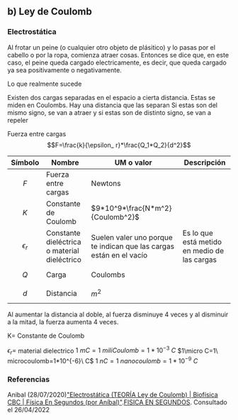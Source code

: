 ## b) Ley de Coulomb

### Electrostática
Al frotar un peine (o cualquier otro objeto de plásitico) y lo pasas por el cabello o por la ropa, comienza atraer cosas. Entonces se dice que, en este caso, el peine queda cargado electricamente, es decir, que queda cargado ya sea positivamente o negativamente.

Lo que realmente sucede 


Existen dos cargas separadas en el espacio a cierta distancia. Estas se miden en Coulombs. Hay una distancia que las separan
Si estas son del mismo signo, se van a atraer y si estas son de distinto signo, se van a repeler

Fuerza entre cargas
$$F=\frac{k}{\epsilon_ r}*\frac{Q_1*Q_2}{d^2}$$

|Símbolo|Nombre|UM o valor|Descripción|
|-|-|-|-|
|$$F$$|Fuerza entre cargas|Newtons
|$$K$$|Constante de Coulomb|$9*10^9*\frac{N*m^2}{Coulomb^2}$|
|$$\epsilon_r$$|Constante dieléctrica o material dieléctrico|Suelen valer uno porque te indican que las cargas están en el vacío|Es lo que está metido en medio de las cargas|
|$$Q$$|Carga|Coulombs|
|$$d$$|Distancia|$m^2$|

Al aumentar la distancia al doble, al fuerza disminuye 4 veces y al disminuir a la mitad, la fuerza aumenta 4 veces.



K= Constante de Coulomb

$\epsilon_r=$ material dielectrico
$1\ mC=1\ miliCoulomb=1*10^{-3}\ C$
$1\micro C=1\ microcoulomb=1*10^{-6}\ C$
$1\ nC=1\ nanocoulomb=1*10^{-9}\ C$



### Referencias
Anibal (28/07/2020)["Electrostática (TEORÍA Ley de Coulomb) | Biofísica CBC | Física En Segundos (por Aníbal)"](https://www.youtube.com/watch?v=2EPyrMGG8mM).[FISICA EN SEGUNDOS](https://www.youtube.com/channel/UCfC8fA12mBQB5_0h_CJAdcg). Consultado el 26/04/2022
